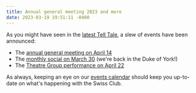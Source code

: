 ```yaml
---
title: Annual general meeting 2023 and more
date: 2023-03-19 19:51:11 -0400
---
```


As you might have seen in the [latest Tell Tale][tt], a slew of events have
been announced:

- The [annual general meeting on April 14][agm]
- The [monthly social on March 30][social]  (we're back in the Duke of York!)
- The [Theatre Group performance on April 22][theatre]

As always, keeping an eye on our [events calendar][calendar] should keep you
up-to-date on what's happening with the Swiss Club.

[tt]: <{% link /assets/telltale/2023-04-issue-151.pdf %}>
[agm]: <{% link _events/2023-04-14-annual-general-meeting-2023.md %}>
[social]: <{% link _events/2023-03-30-swiss-social.md %}>
[theatre]: <{% link _events/2023-04-22-theatre-group.md %}>
[calendar]: <{% link _pages/events/2023.md %}>
